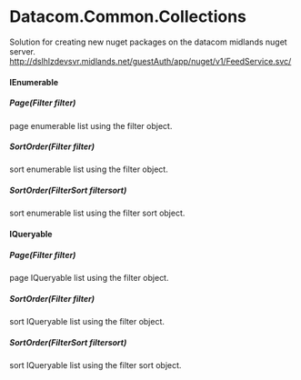 # Datacom.Common.Collections

Solution for creating new nuget packages on the datacom midlands nuget server.
http://dslhlzdevsvr.midlands.net/guestAuth/app/nuget/v1/FeedService.svc/

#### IEnumerable
##### Page(Filter filter)
page enumerable list using the filter object.

##### SortOrder(Filter filter)
sort enumerable list using the filter object.

##### SortOrder(FilterSort filtersort)
sort enumerable list using the filter sort object.

#### IQueryable

##### Page(Filter filter)

page IQueryable list using the filter object.

##### SortOrder(Filter filter)
sort IQueryable list using the filter object.

##### SortOrder(FilterSort filtersort)
sort IQueryable list using the filter sort object.